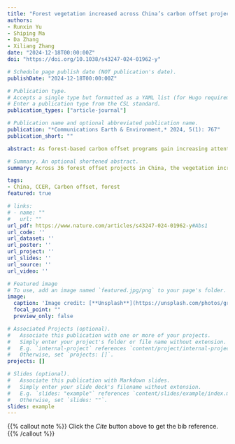 ```yaml
---
title: "Forest vegetation increased across China’s carbon offset projects and positively impacted neighboring areas"
authors:
- Runxin Yu
- Shiping Ma
- Da Zhang
- Xiliang Zhang
date: "2024-12-18T00:00:00Z"
doi: "https://doi.org/10.1038/s43247-024-01962-y"

# Schedule page publish date (NOT publication's date).
publishDate: "2024-12-18T00:00:00Z"

# Publication type.
# Accepts a single type but formatted as a YAML list (for Hugo requirements).
# Enter a publication type from the CSL standard.
publication_types: ["article-journal"]

# Publication name and optional abbreviated publication name.
publication: "*Communications Earth & Environment,* 2024, 5(1): 767"
publication_short: ""

abstract: As forest-based carbon offset programs gain increasing attention, quantifying their impacts beyond project boundaries remains an open issue, particularly in subtropical and temperate regions. Here we focus on the local spillover effects of 36 forest offset projects in China’s voluntary carbon market. Using matching and difference-in-difference analysis, we compare the forest status of the project areas and buffer zones to their reference areas. Results show overall positive forest gains of 2.25% to 4.25% in project sites, with neighboring areas seeing spillover gains of 0.91% to 1.60%, exhibiting heterogeneity in individual projects. Further analysis finds limited evidence of leakage, possibly due to China’s land policies and project features; instead, positive spillovers are facilitated by knowledge diffusion and information flow, supported by reduced wildfire activities and project application patterns. This study demonstrates that well-designed forest offset programs can yield benefits beyond their boundaries, providing insights for offset policy design and project implementation.

# Summary. An optional shortened abstract.
summary: Across 36 forest offset projects in China, the vegetation increased from 2000 to 2022, and the forest gain is also evident inbufer zones, according to an analysis that uses biophysical and land-use variables and a difference-in-difference model.

tags:
- China, CCER, Carbon offset, forest
featured: true

# links:
# - name: ""
#   url: ""
url_pdf: https://www.nature.com/articles/s43247-024-01962-y#Abs1
url_code: ''
url_dataset: ''
url_poster: ''
url_project: ''
url_slides: ''
url_source: ''
url_video: ''

# Featured image
# To use, add an image named `featured.jpg/png` to your page's folder. 
image:
  caption: 'Image credit: [**Unsplash**](https://unsplash.com/photos/green-leaf-trees-across-calm-body-of-water-baj_eEZ8Ggw)'
  focal_point: ""
  preview_only: false

# Associated Projects (optional).
#   Associate this publication with one or more of your projects.
#   Simply enter your project's folder or file name without extension.
#   E.g. `internal-project` references `content/project/internal-project/index.md`.
#   Otherwise, set `projects: []`.
projects: []

# Slides (optional).
#   Associate this publication with Markdown slides.
#   Simply enter your slide deck's filename without extension.
#   E.g. `slides: "example"` references `content/slides/example/index.md`.
#   Otherwise, set `slides: ""`.
slides: example
---
```


{{% callout note %}}
Click the *Cite* button above to get the bib reference.
{{% /callout %}}

